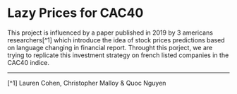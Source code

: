 # Lazy Prices for CAC40

This project is influenced by a paper published in 2019 by 3 americans researchers[^1] which introduce the idea of stock prices predictions based on language changing in financial report. Throught this porject, we are trying to replicate this investment strategy on french listed companies in the CAC40 indice.





--- 

[^1] Lauren Cohen, Christopher Malloy & Quoc Nguyen
